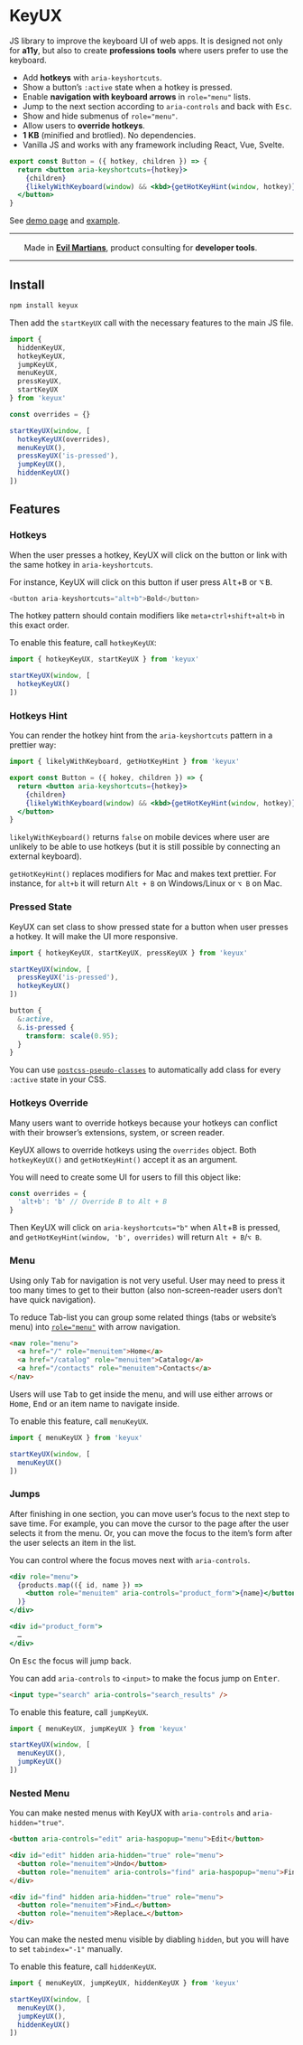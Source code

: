 # KeyUX

JS library to improve the keyboard UI of web apps. It is designed not only
for **a11y**, but also to create **professions tools** where users prefer
to use the keyboard.

* Add **hotkeys** with `aria-keyshortcuts`.
* Show a button’s `:active` state when a hotkey is pressed.
* Enable **navigation with keyboard arrows** in `role="menu"` lists.
* Jump to the next section according to `aria-controls` and back
  with <kbd>Esc</kbd>.
* Show and hide submenus of `role="menu"`.
* Allow users to **override hotkeys**.
* **1 KB** (minified and brotlied). No dependencies.
* Vanilla JS and works with any framework including React, Vue, Svelte.

```jsx
export const Button = ({ hotkey, children }) => {
  return <button aria-keyshortcuts={hotkey}>
    {children}
    {likelyWithKeyboard(window) && <kbd>{getHotKeyHint(window, hotkey)}</kbd>}
  </button>
}
```

See [demo page](https://ai.github.io/keyux/)
and [example](./test/demo/index.tsx).

---

<img src="https://cdn.evilmartians.com/badges/logo-no-label.svg" alt="" width="22" height="16" />  Made in <b><a href="https://evilmartians.com/devtools?utm_source=keyux&utm_campaign=devtools-button&utm_medium=github">Evil Martians</a></b>, product consulting for <b>developer tools</b>.

---


## Install

```sh
npm install keyux
```

Then add the `startKeyUX` call with the necessary features to the main JS file.

```js
import {
  hiddenKeyUX,
  hotkeyKeyUX,
  jumpKeyUX,
  menuKeyUX,
  pressKeyUX,
  startKeyUX
} from 'keyux'

const overrides = {}

startKeyUX(window, [
  hotkeyKeyUX(overrides),
  menuKeyUX(),
  pressKeyUX('is-pressed'),
  jumpKeyUX(),
  hiddenKeyUX()
])
```


## Features

### Hotkeys

When the user presses a hotkey, KeyUX will click on the button or link
with the same hotkey in `aria-keyshortcuts`.

For instance, KeyUX will click on this button if user press
<kbd>Alt</kbd>+<kbd>B</kbd> or <kbd>⌥</kbd> <kbd>B</kbd>.

```js
<button aria-keyshortcuts="alt+b">Bold</button>
```

The hotkey pattern should contain modifiers like `meta+ctrl+shift+alt+b` in this exact order.

To enable this feature, call `hotkeyKeyUX`:

```js
import { hotkeyKeyUX, startKeyUX } from 'keyux'

startKeyUX(window, [
  hotkeyKeyUX()
])
```


### Hotkeys Hint

You can render the hotkey hint from the `aria-keyshortcuts` pattern in a prettier way:

```jsx
import { likelyWithKeyboard, getHotKeyHint } from 'keyux'

export const Button = ({ hokey, children }) => {
  return <button aria-keyshortcuts={hotkey}>
    {children}
    {likelyWithKeyboard(window) && <kbd>{getHotKeyHint(window, hotkey)}</kbd>}
  </button>
}
```

`likelyWithKeyboard()` returns `false` on mobile devices where user are unlikely
to be able to use hotkeys (but it is still possible by connecting an
external keyboard).

`getHotKeyHint()` replaces modifiers for Mac and makes text prettier.
For instance, for `alt+b` it will return `Alt + B` on Windows/Linux or `⌥ B`
on Mac.


### Pressed State

KeyUX can set class to show pressed state for a button when user
presses a hotkey. It will make the UI more responsive.

```js
import { hotkeyKeyUX, startKeyUX, pressKeyUX } from 'keyux'

startKeyUX(window, [
  pressKeyUX('is-pressed'),
  hotkeyKeyUX()
])
```

```css
button {
  &:active,
  &.is-pressed {
    transform: scale(0.95);
  }
}
```

You can use
[`postcss-pseudo-classes`](https://github.com/giuseppeg/postcss-pseudo-classes)
to automatically add class for every `:active` state in your CSS.


### Hotkeys Override

Many users want to override hotkeys because your hotkeys can conflict with
their browser’s extensions, system, or screen reader.

KeyUX allows to override hotkeys using the `overrides` object. Both `hotkeyKeyUX()`
and `getHotKeyHint()` accept it as an argument.

You will need to create some UI for users to fill this object like:

```js
const overrides = {
  'alt+b': 'b' // Override B to Alt + B
}
```

Then KeyUX will click on `aria-keyshortcuts="b"` when <kbd>Alt</kbd>+<kbd>B</kbd>
is pressed, and `getHotKeyHint(window, 'b', overrides)` will return `Alt + B`/`⌥ B`.


### Menu

Using only <kbd>Tab</kbd> for navigation is not very useful. User may need to
press it too many times to get to their button (also non-screen-reader users don’t
have quick navigation).

To reduce Tab-list you can group some related things (tabs or website’s menu)
into [`role="menu"`](https://developer.mozilla.org/en-US/docs/Web/Accessibility/ARIA/Roles/menu_role)
with arrow navigation.

```html
<nav role="menu">
  <a href="/" role="menuitem">Home</a>
  <a href="/catalog" role="menuitem">Catalog</a>
  <a href="/contacts" role="menuitem">Contacts</a>
</nav>
```

Users will use <kbd>Tab</kbd> to get inside the menu, and will use either arrows or <kbd>Home</kbd>,
<kbd>End</kbd> or an item name to navigate inside.

To enable this feature, call `menuKeyUX`.

```js
import { menuKeyUX } from 'keyux'

startKeyUX(window, [
  menuKeyUX()
])
```


### Jumps

After finishing in one section, you can move user’s focus to the next step to save
time. For example, you can move the cursor to the page after the user selects it
from the menu. Or, you can move the focus to the item’s form after the user selects an item
in the list.

You can control where the focus moves next with `aria-controls`.

```jsx
<div role="menu">
  {products.map(({ id, name }) =>
    <button role="menuitem" aria-controls="product_form">{name}</button>
  )}
</div>

<div id="product_form">
  …
</div>
```

On <kbd>Esc</kbd> the focus will jump back.

You can add `aria-controls` to `<input>` to make the focus jump on <kbd>Enter</kbd>.

```html
<input type="search" aria-controls="search_results" />
```

To enable this feature, call `jumpKeyUX`.

```js
import { menuKeyUX, jumpKeyUX } from 'keyux'

startKeyUX(window, [
  menuKeyUX(),
  jumpKeyUX()
])
```


### Nested Menu

You can make nested menus with KeyUX with `aria-controls`
and `aria-hidden="true"`.

```html
<button aria-controls="edit" aria-haspopup="menu">Edit</button>

<div id="edit" hidden aria-hidden="true" role="menu">
  <button role="menuitem">Undo</button>
  <button role="menuitem" aria-controls="find" aria-haspopup="menu">Find</button>
</div>

<div id="find" hidden aria-hidden="true" role="menu">
  <button role="menuitem">Find…</button>
  <button role="menuitem">Replace…</button>
</div>
```

You can make the nested menu visible by diabling `hidden`, but you will
have to set `tabindex="-1"` manually.

To enable this feature, call `hiddenKeyUX`.

```js
import { menuKeyUX, jumpKeyUX, hiddenKeyUX } from 'keyux'

startKeyUX(window, [
  menuKeyUX(),
  jumpKeyUX(),
  hiddenKeyUX()
])
```
